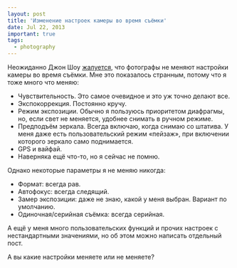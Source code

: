 ```yaml
---
layout: post
title: 'Изменение настроек камеры во время съёмки'
date: Jul 22, 2013
important: true
tags:
  - photography
---
```


Неожиданно Джон Шоу [жалуется](http://www.johnshawphoto.com/making-changes/), что фотографы не меняют настройки камеры во время съёмки. Мне это показалось странным, потому что я тоже много что меняю:

- Чувствительность. Это самое очевидное и это уж точно делают все.
- Экспокоррекция. Постоянно кручу.
- Режим экспозиции. Обычно я пользуюсь приоритетом диафрагмы, но, если свет не меняется, удобнее снимать в ручном режиме.
- Предподъём зеркала. Всегда включаю, когда снимаю со штатива. У меня даже есть пользовательский режим «пейзаж», при включении которого зеркало само поднимается.
- GPS и вайфай.
- Наверняка ещё что-то, но я сейчас не помню.

Однако некоторые параметры я не меняю никогда:

- Формат: всегда рав.
- Автофокус: всегда следящий.
- Замер экспозиции: даже не знаю, какой у меня выбран. Вариант по умолчанию.
- Одиночная/серийная съёмка: всегда серийная.

А ещё у меня много пользовательских функций и прочих настроек с нестандартными значениями, но об этом можно написать отдельный пост.

А вы какие настройки меняете или не меняете?
